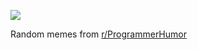 ![](https://preview.redd.it/7sat2fksf7xf1.png?width=640&crop=smart&auto=webp&s=c91623e79229e89832e284080284771a6a91d4f0)

 Random memes from [r/ProgrammerHumor](https://www.reddit.com/r/ProgrammerHumor/)
